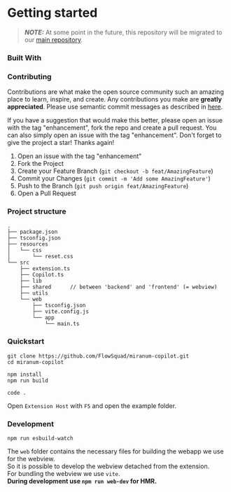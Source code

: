 # Getting started

> **_NOTE:_** At some point in the future, this repository will be migrated to our [main repository](https://github.com/FlowSquad/miranum-ide).
 
### Built With

 
### Contributing

Contributions are what make the open source community such an amazing place to learn, inspire, and create.
Any contributions you make are **greatly appreciated**.
Please use semantic commit messages as described in [here](https://gist.github.com/joshbuchea/6f47e86d2510bce28f8e7f42ae84c716).

If you have a suggestion that would make this better, please open an issue with the tag "enhancement", fork the repo and create a pull request. You can also simply open an issue with the tag "enhancement".
Don't forget to give the project a star! Thanks again!

1. Open an issue with the tag "enhancement"
2. Fork the Project
3. Create your Feature Branch (`git checkout -b feat/AmazingFeature`)
4. Commit your Changes (`git commit -m 'Add some AmazingFeature'`)
5. Push to the Branch (`git push origin feat/AmazingFeature`)
6. Open a Pull Request

### Project structure
```
.
├── package.json
├── tsconfig.json
├── resources
│   └── css
│       └── reset.css
└── src
    ├── extension.ts
    ├── Copilot.ts
    ├── lib
    ├── shared      // between 'backend' and 'frontend' (= webview)
    ├── utils
    └── web
        ├── tsconfig.json
        ├── vite.config.js
        └── app
            └── main.ts
```

### Quickstart
```shell
git clone https://github.com/FlowSquad/miranum-copilot.git
cd miranum-copilot
```
```shell
npm install
npm run build
```
```shell
code .
```
Open `Extension Host` with `F5` and open the example folder.

### Development
```shell
npm run esbuild-watch
```

The `web` folder contains the necessary files for building the webapp we use for the webview.  
So it is possible to develop the webview detached from the extension.  
For bundling the webview we use `vite`.  
**During development use `npm run web-dev` for HMR.**